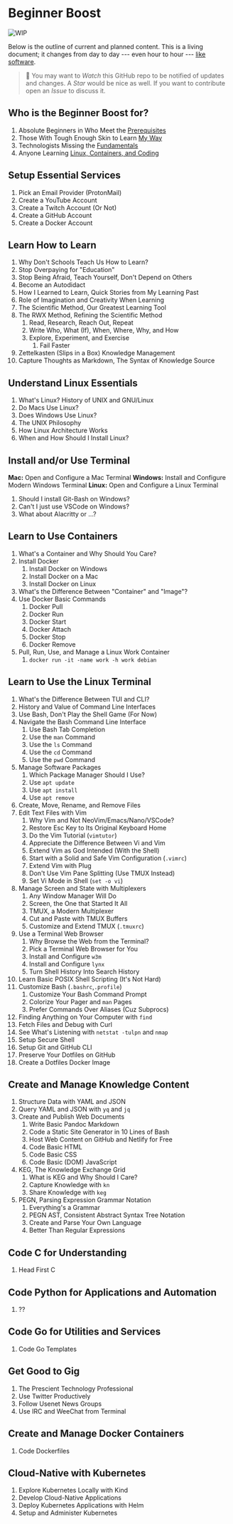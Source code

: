 # Beginner Boost

![WIP](https://img.shields.io/badge/status-wip-red.svg)

Below is the outline of current and planned content. This is a living
document; it changes from day to day --- even hour to hour --- [like
software].

[like software]: <https://github.com/rwxrob/zet/search?q=knowledge%20as%20source>

> 🌟 You may want to *Watch* this GitHub repo to be notified of updates and
changes. A *Star* would be nice as well. If you want to contribute open
an *Issue* to discuss it.

## Who is the Beginner Boost for?

1. Absolute Beginners in Who Meet the [Prerequisites](20210427021329)
1. Those With Tough Enough Skin to Learn [My Way]
1. Technologists Missing the [Fundamentals](20210504205245)
1. Anyone Learning [Linux, Containers, and Coding](20210427021330)

[My Way]: <https://github.com/rwxrob/zet/tree/main/20210504214117>

## Setup Essential Services

1. Pick an Email Provider (ProtonMail)
1. Create a YouTube Account
1. Create a Twitch Account (Or Not)
1. Create a GitHub Account
1. Create a Docker Account

## Learn How to Learn

1. Why Don't Schools Teach Us How to Learn?
1. Stop Overpaying for "Education"
1. Stop Being Afraid, Teach Yourself, Don't Depend on Others
1. Become an Autodidact
1. How I Learned to Learn, Quick Stories from My Learning Past
1. Role of Imagination and Creativity When Learning
1. The Scientific Method, Our Greatest Learning Tool
1. The RWX Method, Refining the Scientific Method
   1. Read, Research, Reach Out, Repeat
   1. Write Who, What (If), When, Where, Why, and How
   1. Explore, Experiment, and Exercise
      1. Fail Faster
1. Zettelkasten (Slips in a Box) Knowledge Management
1. Capture Thoughts as Markdown, The Syntax of Knowledge Source

## Understand Linux Essentials

1. What's Linux? History of UNIX and GNU/Linux
1. Do Macs Use Linux?
1. Does Windows Use Linux?
1. The UNIX Philosophy
1. How Linux Architecture Works
1. When and How Should I Install Linux?

## Install and/or Use Terminal

**Mac:** Open and Configure a Mac Terminal
**Windows:** Install and Configure Modern Windows Terminal
**Linux:** Open and Configure a Linux Terminal

1. Should I install Git-Bash on Windows?
1. Can't I just use VSCode on Windows?
1. What about Alacritty or ...?

## Learn to Use Containers

1. What's a Container and Why Should You Care?
1. Install Docker
   1. Install Docker on Windows
   1. Install Docker on a Mac
   1. Install Docker on Linux
1. What's the Difference Between "Container" and "Image"?
1. Use Docker Basic Commands
   1. Docker Pull
   1. Docker Run
   1. Docker Start
   1. Docker Attach
   1. Docker Stop
   1. Docker Remove
1. Pull, Run, Use, and Manage a Linux Work Container
   1. `docker run -it -name work -h work debian`

## Learn to Use the Linux Terminal

1. What's the Difference Between TUI and CLI?
1. History and Value of Command Line Interfaces
1. Use Bash, Don't Play the Shell Game (For Now)
1. Navigate the Bash Command Line Interface
   1. Use Bash Tab Completion
   1. Use the `man` Command
   1. Use the `ls` Command
   1. Use the `cd` Command
   1. Use the `pwd` Command
1. Manage Software Packages
   1. Which Package Manager Should I Use?
   1. Use `apt update`
   1. Use `apt install`
   1. Use `apt remove`
1. Create, Move, Rename, and Remove Files
1. Edit Text Files with Vim
   1. Why Vim and Not NeoVim/Emacs/Nano/VSCode?
   1. Restore Esc Key to Its Original Keyboard Home
   1. Do the Vim Tutorial (`vimtutor`)
   1. Appreciate the Difference Between Vi and Vim
   1. Extend Vim as God Intended (With the Shell)
   1. Start with a Solid and Safe Vim Configuration (`.vimrc`)
   1. Extend Vim with Plug
   1. Don't Use Vim Pane Splitting (Use TMUX Instead)
   1. Set Vi Mode in Shell (`set -o vi`)
1. Manage Screen and State with Multiplexers
   1. Any Window Manager Will Do
   1. Screen, the One that Started It All
   1. TMUX, a Modern Multiplexer
   1. Cut and Paste with TMUX Buffers
   1. Customize and Extend TMUX (`.tmuxrc`)
1. Use a Terminal Web Browser
   1. Why Browse the Web from the Terminal?
   1. Pick a Terminal Web Browser for You
   1. Install and Configure `w3m`
   1. Install and Configure `lynx`
   1. Turn Shell History Into Search History
1. Learn Basic POSIX Shell Scripting (It's Not Hard)
1. Customize Bash (`.bashrc`,`.profile`)
   1. Customize Your Bash Command Prompt
   1. Colorize Your Pager and `man` Pages
   1. Prefer Commands Over Aliases (Cuz Subprocs)
1. Finding Anything on Your Computer with `find`
1. Fetch Files and Debug with Curl
1. See What's Listening with `netstat -tulpn` and `nmap`
1. Setup Secure Shell
1. Setup Git and GitHub CLI
1. Preserve Your Dotfiles on GitHub
1. Create a Dotfiles Docker Image

## Create and Manage Knowledge Content

1. Structure Data with YAML and JSON
1. Query YAML and JSON with `yq` and `jq`
1. Create and Publish Web Documents
   1. Write Basic Pandoc Markdown
   1. Code a Static Site Generator in 10 Lines of Bash
   1. Host Web Content on GitHub and Netlify for Free
   1. Code Basic HTML
   1. Code Basic CSS
   1. Code Basic (DOM) JavaScript
1. KEG, The Knowledge Exchange Grid
   1. What is KEG and Why Should I Care?
   1. Capture Knowledge with `kn`
   1. Share Knowledge with `keg`
1. PEGN, Parsing Expression Grammar Notation
   1. Everything's a Grammar
   1. PEGN AST, Consistent Abstract Syntax Tree Notation
   1. Create and Parse Your Own Language
   1. Better Than Regular Expressions

## Code C for Understanding

1. Head First C

## Code Python for Applications and Automation

1. ??

## Code Go for Utilities and Services

1. Code Go Templates

## Get Good to Gig

1. The Prescient Technology Professional
1. Use Twitter Productively
1. Follow Usenet News Groups
1. Use IRC and WeeChat from Terminal

## Create and Manage Docker Containers

1. Code Dockerfiles

## Cloud-Native with Kubernetes

1. Explore Kubernetes Locally with Kind
1. Develop Cloud-Native Applications
1. Deploy Kubernetes Applications with Helm
1. Setup and Administer Kubernetes
